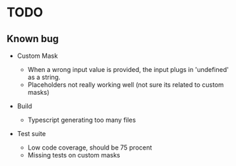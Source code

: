 # TODO

## Known bug

- Custom Mask

  - When a wrong input value is provided, the input plugs in 'undefined' as a string.
  - Placeholders not really working well (not sure its related to custom masks)

- Build

  - Typescript generating too many files

- Test suite

  - Low code coverage, should be 75 procent
  - Missing tests on custom masks
